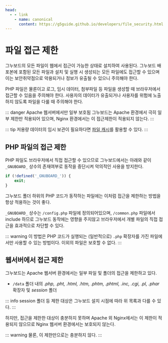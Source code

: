 ```yaml
---
head:
  - - link
    - name: canonical
      content: https://g5guide.github.io/developers/file_security.html
---
```

# 파일 접근 제한

그누보드의 모든 파일이 웹에서 접근이 가능한 상태로 설치하여 사용된다.
그누보드 배포본에 포함된 모든 파일과 설치 및 실행 시 생성되는 모든 파일에도 접근할 수 있으며 이는 보안취약점으로 악용되거나 정보가 유출될 수 있으니 주의해야 한다.

PHP 파일은 물론이고 로그, 임시 데이터, 첨부파일 등 파일을 생성할 때 브라우저에서 접근할 수 있음을 주의해야 한다. 사용자의 데이터가 유출되거나 사용자를 위험에 노출하지 않도록 파일을 다룰 때 주의해야 한다.

::: danger Apache 웹서버에서만 일부 보호됨
그누보드는 Apache 환경에서 극히 일부 제한만 적용되어 있으며, Nginx 환경에서는 이 접근제한이 적용되지 않는다.
:::

::: tip
저용량 데이터의 임시 보관이 필요하다면 [파일 캐시](/developers/cache.html#파일-캐시)를 활용할 수 있다.
:::

## PHP 파일의 접근 제한

PHP 파일도 브라우저에서 직접 접근할 수 있으므로 그누보드에서는 아래와 같이 `_GNUBOARD_` 상수의 존재여부로 동작을 중단시켜 악의적인 사용을 방지한다.

```php
if (!defined('_GNUBOARD_')) {
    exit;
}
```

그누보드 폴더 하위의 PHP 코드가 동작하는 파일에는 이처럼 접근을 제한하는 방법을 항상 적용하는 것이 좋다.

`_GNUBOARD_` 상수는 `/config.php` 파일에 정의되어있으며, `/common.php` 파일에서 include 하므로 그누보드 동작에는 영향을 주지않고 브라우저에서 개별 파일의 직접 접근을 효과적으로 차단할 수 있다.

::: warning
이 방법은 PHP 코드가 실행되는 (일반적으로) `.php` 확장자를 가진 파일에서만 사용할 수 있는 방법이다. 이외의 파일은 보호할 수 없다.
:::

## 웹서버에서 접근 제한

그누보드는 Apache 웹서버 환경에서는 일부 파일 및 폴더의 접근을 제한하고 있다.

- `/data` 폴더 내의 _.php, .pht, .html, .htm, .phtm, .phtml, .inc, .cgi, .pl, .phar_ 확장자 및 _session_ 폴더

::: info
session 폴더 등 제한 대상은 그누보드 설치 시점에 따라 위 목록과 다를 수 있다.
:::

하지만, 접근을 제한한 대상이 충분하지 못하며 Apache 외 Nginx에서는 이 제한이 적용되지 않으므로 Nginx 웹서버 환경에서는 보호되지 않는다.

::: warning
물론, 이 제한만으로는 충분하지 않다.
:::